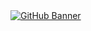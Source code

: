 <a href="https://gourav.sh" target="_blank">
  <img src="https://github.com/user-attachments/assets/24d694ed-c127-4615-989f-62911cd8dc24" alt="GitHub Banner" />
</a>

